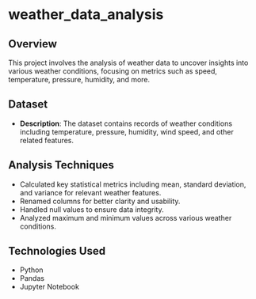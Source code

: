 # weather_data_analysis

## Overview
This project involves the analysis of weather data to uncover insights into various weather conditions, focusing on metrics such as speed, temperature, pressure, humidity, and more. 

## Dataset
- **Description**: The dataset contains records of weather conditions including temperature, pressure, humidity, wind speed, and other related features.

## Analysis Techniques
- Calculated key statistical metrics including mean, standard deviation, and variance for relevant weather features.
- Renamed columns for better clarity and usability.
- Handled null values to ensure data integrity.
- Analyzed maximum and minimum values across various weather conditions.



## Technologies Used
- Python
- Pandas
- Jupyter Notebook

